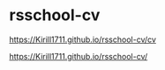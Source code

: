 # rsschool-cv
https://Kirill1711.github.io/rsschool-cv/cv


https://Kirill1711.github.io/rsschool-cv/